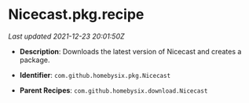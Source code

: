 # Nicecast.pkg.recipe

_Last updated 2021-12-23 20:01:50Z_

- **Description**: Downloads the latest version of Nicecast and creates a package.

- **Identifier**: `com.github.homebysix.pkg.Nicecast`

- **Parent Recipes**: `com.github.homebysix.download.Nicecast`
